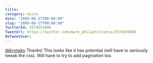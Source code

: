 ```yaml
---
title: 
category: micro
date: "2009-08-27T00:00:00"
slug: "2009-08-27T00:00:00"
TwitterId: 3574555898
TweetUrl: https://twitter.com/mark_philpot/status/3574555898
ReTweetUser: 
---
```


[@krynsky](https://twitter.com/krynsky) Thanks! This looks like it has potential (will have to seriously tweak the css). Will have to try to add pagination too.